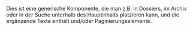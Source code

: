Dies ist eine generische Komponente, die man z.B. in Dossiers, im Archiv oder in der Suche unterhalb des Hauptinhalts platzieren kann, und die ergänzende Texte enthält und/oder Paginierungselemente.
